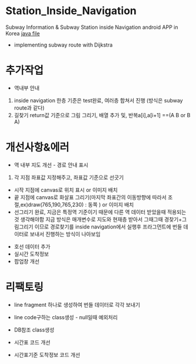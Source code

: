 # Station_Inside_Navigation
Subway Information & Subway Station inside Navigation android APP in Korea
[java file](https://github.com/KangHongJun/Station_Inside_Navigation/tree/main/app/src/main/java/org/starmine/station_inside_navigation)



* implementing subway route with Dijkstra

# 추가작업
* 역내부 안내
 1. inside navigation 한층 기준은 test완료, 여러층 합쳐서 진행
 (방식은 subway route과 같다)
 2. 길찾기 return값 기준으로 그림 그리기, 배열 추가 및, 반복a[i],a[i+1] ==(A B or B A)

# 개선사항&에러
* 역 내부 지도 개선 - 경로 안내 표시
 1. 각 지점 좌표값 지정해주고, 좌표값 기준으로 선긋기
  - 시작 지점에 canvas로 위치 표시 or 이미지 배치
  - 끝 지점에 canvas로 화살표 그리기(마지막 좌표간의 이동방향에 따라서 조절,ex)draw(765,190,765,230) : 동쪽 ) or 이미지 배치
  - 선그리기 완료, 지금은 특정역 기준이기 때문에 다른 역 데이터 받았을때 적용되는것 생각해야함
  지금 방식은 매개변수로 지도와 현재층 받아서 그때그때 경찾기+그림그리기 이므로 
  경로찾기를 inside navigation에서 실행후 프라그먼트에 번들 데이터로 보내서 진행하는 방식이 나아보임
  

* 호선 데이터 추가
* 실시간 도착정보
* 팝업창 개선


# 리팩토링
* line fragment 하나로 생성하여 번들 데이터로 각각 보내기
* line code구하는 class생성 - null일때 예외처리
* DB참조 class생성

* 시간표 코드 개선
* 시간표기준 도착정보 코드 개선

